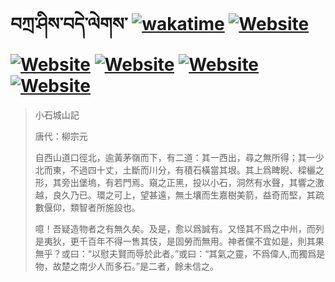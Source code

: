 # བཀྲ་ཤིས་བདེ་ལེགས་	[![wakatime](https://wakatime.com/badge/user/5043ee4a-e361-4607-9d47-d557f2005d05.svg)](https://wakatime.com/@5043ee4a-e361-4607-9d47-d557f2005d05)	[![Website](https://img.shields.io/website?label=&up_color=orange&up_message=Tianchi&url=https%3A%2F%2Fshields.io)](https://tianchi.aliyun.com/home/science/scienceDetail?userId=1095279182618)	[![Website](https://img.shields.io/website?label=&up_color=green&up_message=Yuque&url=https%3A%2F%2Fshields.io)](https://www.yuque.com/ivanaxu)	[![Website](https://img.shields.io/website?label=&up_color=yellow&up_message=Leetcode&url=https%3A%2F%2Fshields.io)](https://leetcode.cn/u/ivanaxu)	[![Website](https://img.shields.io/website?label=&up_color=violet&up_message=AIstudio&url=https%3A%2F%2Fshields.io)](https://aistudio.baidu.com/aistudio/personalcenter/thirdview/979775)	[![Website](https://img.shields.io/website?label=&up_color=red&up_message=Gitee&url=https%3A%2F%2Fshields.io)](https://gitee.com/IvanaXu)
> 小石城山記
> 
> 唐代：柳宗元 
> 
> 自西山道口徑北，逾黃茅嶺而下，有二道：其一西出，尋之無所得；其一少北而東，不過四十丈，土斷而川分，有積石橫當其垠。其上爲睥睨、樑欐之形，其旁出堡塢，有若門焉。窺之正黑，投以小石，洞然有水聲，其響之激越，良久乃已。環之可上，望甚遠，無土壤而生嘉樹美箭，益奇而堅，其疏數偃仰，類智者所施設也。
> 
> 噫！吾疑造物者之有無久矣。及是，愈以爲誠有。又怪其不爲之中州，而列是夷狄，更千百年不得一售其伎，是固勞而無用。神者儻不宜如是，則其果無乎？或曰：“以慰夫賢而辱於此者。”或曰：“其氣之靈，不爲偉人,而獨爲是物，故楚之南少人而多石。”是二者，餘未信之。
>
